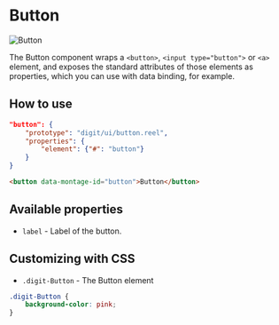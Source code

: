 # Button

![Button](screenshot.png)

The Button component wraps a `<button>`, `<input type="button">` or `<a>` element, and exposes the standard attributes of those elements as properties, which you can use with data binding, for example.

## How to use

```json
"button": {
    "prototype": "digit/ui/button.reel",
    "properties": {
        "element": {"#": "button"}
    }
}
```

```html
<button data-montage-id="button">Button</button>
```


## Available properties

* `label` - Label of the button.



## Customizing with CSS

* `.digit-Button` - The Button element

```css
.digit-Button {
    background-color: pink;
}
```
